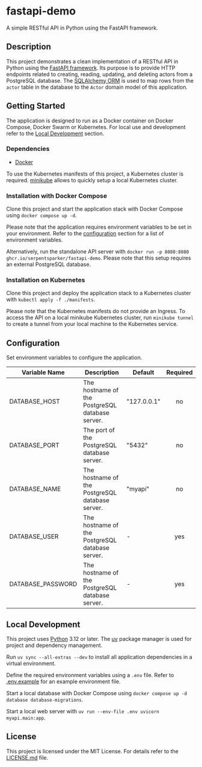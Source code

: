 # fastapi-demo

A simple RESTful API in Python using the FastAPI framework.

## Description

This project demonstrates a clean implementation of a RESTful API in Python using the [FastAPI framework](https://fastapi.tiangolo.com/). Its purpose is to provide HTTP endpoints related to creating, reading, updating, and deleting actors from a PostgreSQL database. The [SQLAlchemy ORM](https://docs.sqlalchemy.org/en/20/orm/index.html) is used to map rows from the `actor` table in the database to the `Actor` domain model of this application.

## Getting Started

The application is designed to run as a Docker container on Docker Compose, Docker Swarm or Kubernetes. For local use and development refer to the [Local Development](#local-development) section.

### Dependencies

* [Docker](https://docs.docker.com/get-docker/)

To use the Kubernetes manifests of this project, a Kubernetes cluster is required. [minikube](https://minikube.sigs.k8s.io/docs/) allows to quickly setup a local Kubernetes cluster.

### Installation with Docker Compose

Clone this project and start the application stack with Docker Compose using `docker compose up -d`.

Please note that the application requires environment variables to be set in your environment. Refer to the [configuration](#configuration) section for a list of environment variables.

Alternatively, run the standalone API server with `docker run -p 8080:8080 ghcr.io/serpentsparker/fastapi-demo`. Please note that this setup requires an external PostgreSQL database.

### Installation on Kubernetes

Clone this project and deploy the application stack to a Kubernetes cluster with `kubectl apply -f ./manifests`.

Please note that the Kubernetes manifests do not provide an Ingress. To access the API on a local minikube Kubernetes cluster, run `minikube tunnel` to create a tunnel from your local machine to the Kubernetes service.

## Configuration

Set environment variables to configure the application.

| Variable Name | Description | Default | Required |
|------|-------------|------|:--------:|
| DATABASE_HOST | The hostname of the PostgreSQL database server. | "127.0.0.1" | no |
| DATABASE_PORT | The port of the PostgreSQL database server. | "5432" | no |
| DATABASE_NAME | The hostname of the PostgreSQL database server. | "myapi" | no |
| DATABASE_USER | The hostname of the PostgreSQL database server. | - | yes |
| DATABASE_PASSWORD | The hostname of the PostgreSQL database server. | - | yes |

## Local Development

This project uses [Python](https://www.python.org/) 3.12 or later. The [uv](https://docs.astral.sh/uv/) package manager is used for project and dependency management.

Run `uv sync --all-extras --dev` to install all application dependencies in a virtual environment.

Define the required environment variables using a `.env` file. Refer to [.env.example](.env.example) for an example environment file.

Start a local database with Docker Compose using `docker compose up -d database database-migrations`.

Start a local web server with `uv run --env-file .env uvicorn myapi.main:app`.

## License

This project is licensed under the MIT License. For details refer to the [LICENSE.md](LICENSE.md) file.
